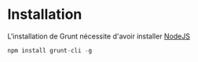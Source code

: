 Installation
============

L'installation de Grunt nécessite d'avoir installer [NodeJS](http://nodejs.org/)

```javascript
npm install grunt-cli -g
```